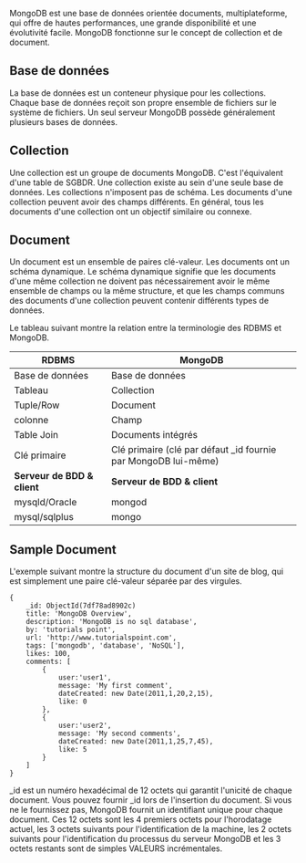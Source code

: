 MongoDB est une base de données orientée documents, multiplateforme, qui offre de hautes performances, une grande disponibilité et une évolutivité facile. MongoDB fonctionne sur le concept de collection et de document.

## Base de données

La base de données est un conteneur physique pour les collections. Chaque base de données reçoit son propre ensemble de fichiers sur le système de fichiers. Un seul serveur MongoDB possède généralement plusieurs bases de données.

## Collection

Une collection est un groupe de documents MongoDB. C'est l'équivalent d'une table de SGBDR. Une collection existe au sein d'une seule base de données. Les collections n'imposent pas de schéma. Les documents d'une collection peuvent avoir des champs différents. En général, tous les documents d'une collection ont un objectif similaire ou connexe.

## Document

Un document est un ensemble de paires clé-valeur. Les documents ont un schéma dynamique. Le schéma dynamique signifie que les documents d'une même collection ne doivent pas nécessairement avoir le même ensemble de champs ou la même structure, et que les champs communs des documents d'une collection peuvent contenir différents types de données.

Le tableau suivant montre la relation entre la terminologie des RDBMS et MongoDB.

| **RDBMS** | **MongoDB** |
| --- | --- |
| Base de données | Base de données |
| Tableau | Collection |
| Tuple/Row | Document |
| colonne | Champ |
| Table Join | Documents intégrés |
| Clé primaire | Clé primaire (clé par défaut _id fournie par MongoDB lui-même) |
| **Serveur de BDD & client** | **Serveur de BDD & client** |
| mysqld/Oracle | mongod |
| mysql/sqlplus | mongo |

## Sample Document

L'exemple suivant montre la structure du document d'un site de blog, qui est simplement une paire clé-valeur séparée par des virgules.

```
{
    _id: ObjectId(7df78ad8902c)
    title: 'MongoDB Overview', 
    description: 'MongoDB is no sql database',
    by: 'tutorials point',
    url: 'http://www.tutorialspoint.com',
    tags: ['mongodb', 'database', 'NoSQL'],
    likes: 100, 
    comments: [	
        {
            user:'user1',
            message: 'My first comment',
            dateCreated: new Date(2011,1,20,2,15),
            like: 0 
        },
        {
            user:'user2',
            message: 'My second comments',
            dateCreated: new Date(2011,1,25,7,45),
            like: 5
        }
    ]
}
```

_id est un numéro hexadécimal de 12 octets qui garantit l'unicité de chaque document. Vous pouvez fournir _id lors de l'insertion du document. Si vous ne le fournissez pas, MongoDB fournit un identifiant unique pour chaque document. Ces 12 octets sont les 4 premiers octets pour l'horodatage actuel, les 3 octets suivants pour l'identification de la machine, les 2 octets suivants pour l'identification du processus du serveur MongoDB et les 3 octets restants sont de simples VALEURS incrémentales.